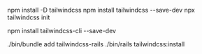npm install -D tailwindcss
npm install tailwindcss --save-dev
npx tailwindcss init      

npm install tailwindcss-cli --save-dev


./bin/bundle add tailwindcss-rails
./bin/rails tailwindcss:install
